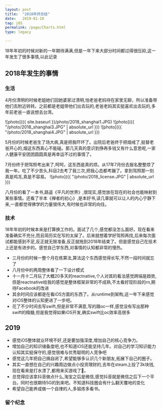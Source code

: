 ```yaml
---
layout: post
title:  "2018年终总结"
date:   2019-01-10
tag: iOS
permalink: /page/Charts.html
type: legacy

---
```



18年年初的时候对新的一年期待满满,但是一年下来大部分时间都过得很压抑,这一年发生了很多事情,以此记录

## 2018年发生的事情
### 生活

   4月份清明的时候老姐她们回她婆家过清明,怕老爸老妈待在家里无聊，所以准备带他们去附近转转。之前都是老姐带他们出去玩的,老爸老妈其实挺喜欢出去玩的,多年前老爸一直说想去台湾。
   
   ![photo]({{ site.baseurl }}/photo/2018_shanghai1.JPG)
   ![photo]({{ "/photo/2018_shanghai3.JPG" | absolute_url }})
   ![photo]({{ "/photo/2018_shanghai4.JPG" | absolute_url }})
   
   5月份的时候老爸生了场大病,真是把我吓坏了。出院后老爸终于把烟戒了,挺替老爸开心的,烟这东西真心不能碰。那几天真的意识到挣再多钱又有什么意思呢,一家人健康平安团团圆圆真是再幸运不过的事情了。
   
   7月份终于把驾照考出来了,呵呵，这东西是真的烦。从17年7月份去报名整整烦了我一年。吃了不少苦头,科目2去考了我三次,把我心态都考蹦了。拿到驾照那一刻真是鸡冻,真是不容易。
   ![photo]({{ "/photo/2018_license.JPG" | absolute_url }})
   
   八月份的看了一本书,路遥《平凡的世界》,很现实,感觉放在现在的社会也能映射到某些事情。还看了半本《禅者的初心》,是本好书,读几章就可以让人的内心宁静下来,一直都觉得佛学的力量很伟大,有时候也非常的向往。
  
### 技术
	
   18年年初的时候本来是打算换工作的。面试了几个,感觉都没怎么面好。现在看来准备确实不充分,而且简历实在写的太屎了。后来就想着学好驾照再找,后来每次面试都能感到不足,反正就无限准备,反正就拖到2018年结束了。但是感觉自己在技术上还是有进步的。感觉自己学东西,对事情的认知都非常的慢热。
      	
- 三月份的时候一整个月在练算法,算法这个东西感觉得长写,不然一段时间就忘了
- 八月份中的两周整体看了一下设计模式
- 十一月十二月玩了大概20多天的reactnative,个人对其的看法感觉跨端是趋势,但是reactnative给我的感觉是整体框架非常的不成熟,不太看好现阶段的rn,期待Facebook的改进
- 其余时间应该都是在看iOS方面的东西了。从runtime到架构,这一年下来感觉对iOS整体的认知更进了一步吧。
- 花了不少时间去写swift,但是非常不满意,写的跟oc一样,感觉没有写出那种swift的精髓,但是我觉得如果iOS开发,确实swift比oc效率高很多
	
	
## 2019

  - 感觉iOS整体就业环境不好,还是要加强深度,增加自己的核心竞争力。
  - 增加自己的知识储备度吧,也不知道iOS还能坚持几年。对自己的学习知识能力认知其实挺保守的,感觉很难与优秀聪明的人竞争吧
  - 感觉这几年把自己搞自闭了,希望能够多认识几个新朋友,拓展下自己的圈子。
  - 其实一直想在自己的兴趣周边做点小投资理财的,去年在steam上投了3k块钱,现在看来是打水漂了,都用来买游戏了🤣。
  - 总觉得应该拿抖音做点什么,淘宝之后是微信,感觉抖音就是微信之后下一个平台。同时也很期待5G的到来吧。不知道科技圈会有什么翻天覆地的变化
  - 希望自己能养成做一个自律的人,多锻炼多看书。

  
### 留个纪念

  
